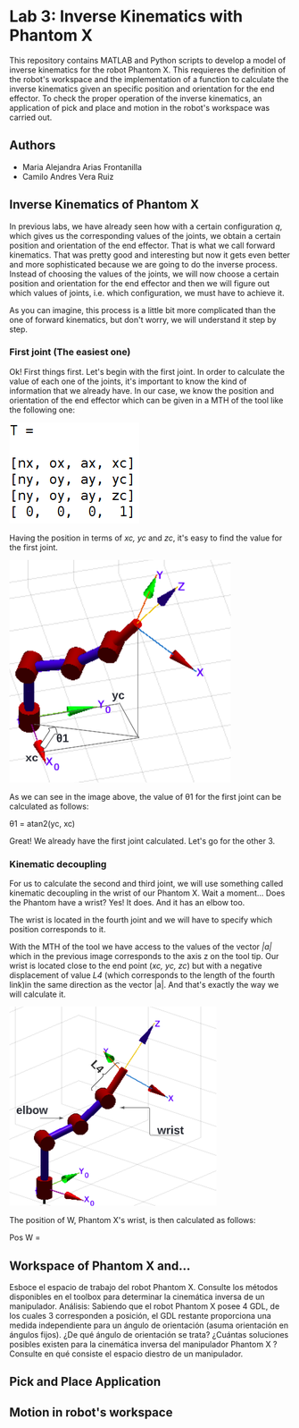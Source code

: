 # Lab 3: Inverse Kinematics with Phantom X 

This repository contains MATLAB and Python scripts to develop a model of inverse kinematics for the robot Phantom X. This requieres the definition of the robot's workspace and the implementation of a function to calculate the inverse kinematics given an specific position and orientation for the end effector. To check the proper operation of the inverse kinematics, an application of pick and place and motion in the robot's workspace was carried out.

## Authors

* Maria Alejandra Arias Frontanilla
* Camilo Andres Vera Ruiz

## Inverse Kinematics of Phantom X

In previous labs, we have already seen how with a certain configuration _q_, which gives us the corresponding values of the joints, we obtain a certain position and orientation of the end effector. That is what we call forward kinematics. That was pretty good and interesting but now it gets even better and more sophisticated because we are going to do the inverse process. Instead of choosing the values of the joints, we will now choose a certain position and orientation for the end effector and then we will figure out which values of joints, i.e. which configuration, we must have to achieve it. 

As you can imagine, this process is a little bit more complicated than the one of forward kinematics, but don't worry, we will understand it step by step.

### First joint (The easiest one)

Ok! First things first. Let's begin with the first joint. In order to calculate the value of each one of the joints, it's important to know the kind of information that we already have. In our case, we know the position and orientation of the end effector which can be given in a MTH of the tool like the following one:

![Matrix tool](images/matrixT.png)  

Having the position in terms of _xc, yc_ and _zc_, it's easy to find the value for the first joint. 

![](images/firstJoint.png)  

As we can see in the image above, the value of θ1 for the first joint can be calculated as follows:

θ1 = atan2(yc, xc)

Great! We already have the first joint calculated. Let's go for the other 3.

### Kinematic decoupling

For us to calculate the second and third joint, we will use something called kinematic decoupling in the wrist of our Phantom X. Wait a moment... Does the Phantom have a wrist? Yes! It does. And it has an elbow too. 

The wrist is located in the fourth joint and we will have to specify which position corresponds to it. 

With the MTH of the tool we have access to the values of the vector _|a|_ which in the previous image corresponds to the axis z on the tool tip. Our wrist is located close to the end point (_xc, yc, zc_) but with a negative displacement of value _L4_ (which corresponds to the length of the fourth link)in the same direction as the vector |a|. And that's exactly the way we will calculate it.

![](images/PosW.png)  

The position of W, Phantom X's wrist, is then calculated as follows:

Pos W = 

## Workspace of Phantom X and...
Esboce el espacio de trabajo del robot Phantom X.
Consulte los métodos disponibles en el toolbox para determinar la cinemática inversa de un manipulador.
Análisis:
Sabiendo que el robot Phantom X posee 4 GDL, de los cuales 3 corresponden a posición, el GDL restante
proporciona una medida independiente para un ángulo de orientación (asuma orientación en ángulos fijos).
¿De qué ángulo de orientación se trata?
¿Cuántas soluciones posibles existen para la cinemática inversa del manipulador Phantom X ?
Consulte en qué consiste el espacio diestro de un manipulador.

## Pick and Place Application

## Motion in robot's workspace



